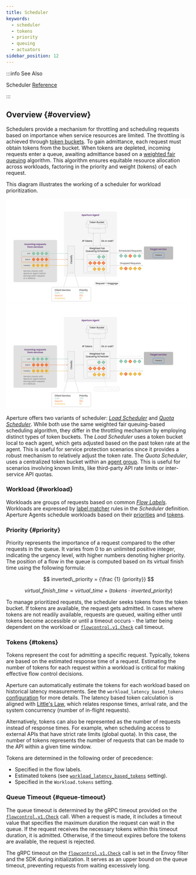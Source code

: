```yaml
---
title: Scheduler
keywords:
  - scheduler
  - tokens
  - priority
  - queuing
  - actuators
sidebar_position: 12
---
```


:::info See Also

Scheduler [Reference](/reference/configuration/spec.md#scheduler)

:::

## Overview {#overview}

Schedulers provide a mechanism for throttling and scheduling requests based on
importance when service resources are limited. The throttling is achieved
through [token buckets](https://en.wikipedia.org/wiki/Token_bucket). To gain
admittance, each request must obtain tokens from the bucket. When tokens are
depleted, incoming requests enter a queue, awaiting admittance based on a
[weighted fair queuing](https://en.wikipedia.org/wiki/Weighted_fair_queueing)
algorithm. This algorithm ensures equitable resource allocation across
workloads, factoring in the priority and weight (tokens) of each request.

This diagram illustrates the working of a scheduler for workload prioritization.

![Scheduler](./assets/img/scheduler-light.svg#gh-light-mode-only)
![Scheduler](./assets/img/scheduler-dark.svg#gh-dark-mode-only)

Aperture offers two variants of scheduler:
[_Load Scheduler_](./load-scheduler.md) and
[_Quota Scheduler_](./quota-scheduler.md). While both use the same weighted fair
queuing-based scheduling algorithm, they differ in the throttling mechanism by
employing distinct types of token buckets. The _Load Scheduler_ uses a token
bucket local to each agent, which gets adjusted based on the past token rate at
the agent. This is useful for service protection scenarios since it provides a
robust mechanism to relatively adjust the token rate. The _Quota Scheduler_,
uses a centralized token bucket within an [agent group](../agent-group.md). This
is useful for scenarios involving known limits, like third-party API rate limits
or inter-service API quotas.

### Workload {#workload}

Workloads are groups of requests based on common
[_Flow Labels_](../flow-label.md). Workloads are expressed by [label
matcher][label-matcher] rules in the _Scheduler_ definition. Aperture Agents
schedule workloads based on their [priorities](#priority) and [tokens](#tokens).

### Priority {#priority}

Priority represents the importance of a request compared to the other requests
in the queue. It varies from 0 to an unlimited positive integer, indicating the
urgency level, with higher numbers denoting higher priority. The position of a
flow in the queue is computed based on its virtual finish time using the
following formula:

$$
inverted\_priority = {\frac {1} {priority}}
$$

$$
virtual\_finish\_time = virtual\_time + \left(tokens \cdot inverted\_priority\right)
$$

To manage prioritized requests, the scheduler seeks tokens from the token
bucket. If tokens are available, the request gets admitted. In cases where
tokens are not readily available, requests are queued, waiting either until
tokens become accessible or until a timeout occurs - the latter being dependent
on the workload or [`flowcontrol.v1.Check`][flowcontrol-proto] call timeout.

### Tokens {#tokens}

Tokens represent the cost for admitting a specific request. Typically, tokens
are based on the estimated response time of a request. Estimating the number of
tokens for each request within a workload is critical for making effective flow
control decisions.

Aperture can automatically estimate the tokens for each workload based on
historical latency measurements. See the `workload_latency_based_tokens`
[configuration](/reference/configuration/spec.md#load-scheduler-parameters) for
more details. The latency based token calculation is aligned with
[Little's Law](https://en.wikipedia.org/wiki/Little%27s_law), which relates
response times, arrival rate, and the system concurrency (number of in-flight
requests).

Alternatively, tokens can also be represented as the number of requests instead
of response times. For example, when scheduling access to external APIs that
have strict rate limits (global quota). In this case, the number of tokens
represents the number of requests that can be made to the API within a given
time window.

Tokens are determined in the following order of precedence:

- Specified in the flow labels.
- Estimated tokens (see
  [`workload_latency_based_tokens`](/reference/configuration/spec.md#load-scheduler)
  setting).
- Specified in the `Workload.tokens` setting.

### Queue Timeout {#queue-timeout}

The queue timeout is determined by the gRPC timeout provided on the
[`flowcontrol.v1.Check`][flowcontrol-proto] call. When a request is made, it
includes a timeout value that specifies the maximum duration the request can
wait in the queue. If the request receives the necessary tokens within this
timeout duration, it is admitted. Otherwise, if the timeout expires before the
tokens are available, the request is rejected.

The gRPC timeout on the [`flowcontrol.v1.Check`][flowcontrol-proto] call is set
in the Envoy filter and the SDK during initialization. It serves as an upper
bound on the queue timeout, preventing requests from waiting excessively long.

[label-matcher]: ../selector.md#label-matcher
[flowcontrol-proto]:
  https://buf.build/fluxninja/aperture/docs/main:aperture.flowcontrol.check.v1

